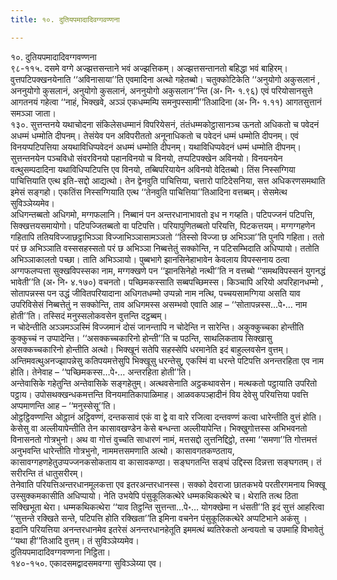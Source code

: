 ```yaml
---
title: १०. दुतियपमादादिवग्गवण्णना

---
```

१०. दुतियपमादादिवग्गवण्णना  
९८-११५. दसमे वग्गे अज्झत्तसन्ताने भवं अज्झत्तिकम्। अज्झत्तसन्तानतो बहिद्धा भवं बाहिरम्। वुत्तपटिपक्खनयेनाति ‘‘अविनासाया’’ति एवमादिना अत्थो गहेतब्बो। चतुक्कोटिकेति ‘‘अनुयोगो अकुसलानं , अननुयोगो कुसलानं, अनुयोगो कुसलानं, अननुयोगो अकुसलान’’न्ति (अ॰ नि॰ १.९६) एवं परियोसानसुत्ते आगतनयं गहेत्वा ‘‘नाहं, भिक्खवे, अञ्ञं एकधम्मम्पि समनुपस्सामी’’तिआदिना (अ॰ नि॰ १.११) आगतसुत्तानं समञ्ञा जाता।  
१३०. सुत्तन्तनये यथाचोदना संकिलेसधम्मानं विपरियेसनं, तंतंधम्मकोट्ठासानञ्च ऊनतो अधिकतो च पवेदनं अधम्मं धम्मोति दीपनम्। तेसंयेव पन अविपरीततो अनूनाधिकतो च पवेदनं धम्मं धम्मोति दीपनम्। एवं विनयप्पटिपत्तिया अयथाविधिप्पवेदनं अधम्मं धम्मोति दीपनम्। यथाविधिप्पवेदनं धम्मं धम्मोति दीपनम्। सुत्तन्तनयेन पञ्चविधो संवरविनयो पहानविनयो च विनयो, तप्पटिपक्खेन अविनयो। विनयनयेन वत्थुसम्पदादिना यथाविधिप्पटिपत्ति एव विनयो, तब्बिपरियायेन अविनयो वेदितब्बो। तिंस निस्सग्गिया पाचित्तियाति एत्थ इति-सद्दो आद्यत्थो। तेन द्वेनवुति पाचित्तिया, चत्तारो पाटिदेसनिया, सत्त अधिकरणसमथाति इमेसं सङ्गहो। एकतिंस निस्सग्गियाति एत्थ ‘‘तेनवुति पाचित्तिया’’तिआदिना वत्तब्बम्। सेसमेत्थ सुविञ्ञेय्यमेव।  
अधिगन्तब्बतो अधिगमो, मग्गफलानि। निब्बानं पन अन्तरधानाभावतो इध न गय्हति। पटिपज्जनं पटिपत्ति, सिक्खत्तयसमायोगो। पटिपज्जितब्बतो वा पटिपत्ति। परियापुणितब्बतो परियत्ति, पिटकत्तयम्। मग्गग्गहणेन गहितापि ततियविज्जाछट्ठाभिञ्ञा विज्जाभिञ्ञासामञ्ञतो ‘‘तिस्सो विज्जा छ अभिञ्ञा’’ति पुनपि गहिता। ततो परं छ अभिञ्ञाति वस्ससहस्सतो परं छ अभिञ्ञा निब्बत्तेतुं सक्कोन्ति, न पटिसम्भिदाति अधिप्पायो। ततोति अभिञ्ञाकालतो पच्छा। ताति अभिञ्ञायो। पुब्बभागे झानसिनेहाभावेन केवलाय विपस्सनाय ठत्वा अग्गफलप्पत्ता सुक्खविपस्सका नाम, मग्गक्खणे पन ‘‘झानसिनेहो नत्थी’’ति न वत्तब्बो ‘‘समथविपस्सनं युगनद्धं भावेती’’ति (अ॰ नि॰ ४.१७०) वचनतो। पच्छिमकस्साति सब्बपच्छिमस्स। किञ्चापि अरियो अपरिहानधम्मो , सोतापन्नस्स पन उद्धं जीवितपरियादाना अधिगतधम्मो उप्पन्नो नाम नत्थि, पच्चयसामग्गिया असति याव उपरिविसेसं निब्बत्तेतुं न सक्कोन्ति, ताव अधिगमस्स असम्भवो एवाति आह – ‘‘सोतापन्नस्स…पे॰… नाम होती’’ति। तस्सिदं मनुस्सलोकवसेन वुत्तन्ति दट्ठब्बम्।  
न चोदेन्तीति अञ्ञमञ्ञस्मिं विज्जमानं दोसं जानन्तापि न चोदेन्ति न सारेन्ति। अकुक्कुच्चका होन्तीति कुक्कुच्चं न उप्पादेन्ति। ‘‘असक्कच्चकारिनो होन्ती’’ति च पठन्ति, साथलिकताय सिक्खासु असक्कच्चकारिनो होन्तीति अत्थो। भिक्खूनं सतेपि सहस्सेपि धरमानेति इदं बाहुल्लवसेन वुत्तम्। अन्तिमवत्थुअनज्झापन्नेसु कतिपयमत्तेसुपि भिक्खूसु धरन्तेसु, एकस्मिं वा धरन्ते पटिपत्ति अनन्तरहिता एव नाम होति। तेनेवाह – ‘‘पच्छिमकस्स…पे॰… अन्तरहिता होती’’ति।  
अन्तेवासिके गहेतुन्ति अन्तेवासिके सङ्गहेतुम्। अत्थवसेनाति अट्ठकथावसेन। मत्थकतो पट्ठायाति उपरितो पट्ठाय। उपोसथक्खन्धकमत्तन्ति विनयमातिकापाळिमाह। आळवकपञ्हादीनं विय देवेसु परियत्तिया पवत्ति अप्पमाणन्ति आह – ‘‘मनुस्सेसू’’ति।  
ओट्ठट्ठिवण्णन्ति ओट्ठानं अट्ठिवण्णं, दन्तकसावं एकं वा द्वे वा वारे रजित्वा दन्तवण्णं कत्वा धारेन्तीति वुत्तं होति। केसेसु वा अल्लीयापेन्तीति तेन कासावखण्डेन केसे बन्धन्ता अल्लीयापेन्ति। भिक्खुगोत्तस्स अभिभवनतो विनासनतो गोत्रभुनो। अथ वा गोत्तं वुच्चति साधारणं नामं, मत्तसद्दो लुत्तनिद्दिट्ठो, तस्मा ‘‘समणा’’ति गोत्तमत्तं अनुभवन्ति धारेन्तीति गोत्रभुनो, नाममत्तसमणाति अत्थो। कासावगतकण्ठताय, कासावग्गहणहेतुउप्पज्जनकसोकताय वा कासावकण्ठा। सङ्घगतन्ति सङ्घं उद्दिस्स दिन्नत्ता सङ्घगतम्। तं सरीरन्ति तं धातुसरीरम्।  
तेनेवाति परियत्तिअन्तरधानमूलकत्ता एव इतरअन्तरधानस्स। सक्को देवराजा छातकभये परतीरगमनाय भिक्खू उस्सुक्कमकासीति अधिप्पायो। नेति उभयेपि पंसुकूलिकत्थेरे धम्मकथिकत्थेरे च। थेराति तत्थ ठिता सक्खिभूता थेरा। धम्मकथिकत्थेरा ‘‘याव तिट्ठन्ति सुत्तन्ता…पे॰… योगक्खेमा न धंसती’’ति इदं सुत्तं आहरित्वा ‘‘सुत्तन्ते रक्खिते सन्ते, पटिपत्ति होति रक्खिता’’ति इमिना वचनेन पंसुकूलिकत्थेरे अप्पटिभाने अकंसु । इदानि परियत्तिया अनन्तरधानमेव इतरेसं अनन्तरधानहेतूति इममत्थं ब्यतिरेकतो अन्वयतो च उपमाहि विभावेतुं ‘‘यथा ही’’तिआदि वुत्तम्। तं सुविञ्ञेय्यमेव।  
दुतियपमादादिवग्गवण्णना निट्ठिता।  
१४०-१५०. एकादसमद्वादसमवग्गा सुविञ्ञेय्या एव।  